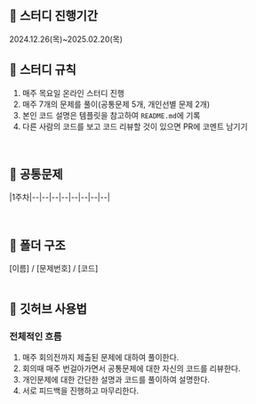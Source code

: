## 📘 스터디 진행기간
2024.12.26(목)~2025.02.20(목)

## 📘 스터디 규칙
1. 매주 목요일 온라인 스터디 진행
2. 매주 7개의 문제를 풀이(공통문제 5개, 개인선별 문제 2개)
3. 본인 코드 설명은 템플릿을 참고하여 `README.md`에 기록
4. 다른 사람의 코드를 보고 코드 리뷰할 것이 있으면 PR에 코멘트 남기기
<br>

## 📘 공통문제
|1주차|--|--|--|--|--|--|--|--|

<br>

## 📘 폴더 구조
[이름] / [문제번호] / [코드] 
<br><br>

## 📘 깃허브 사용법
### 전체적인 흐름
1. 매주 회의전까지 제출된 문제에 대하여 풀이한다.
2. 회의때 매주 번걸아가면서 공통문제에 대한 자신의 코드를 리뷰한다.
3. 개인문제에 대한 간단한 설명과 코드를 풀이하여 설명한다.
4. 서로 피드백을 진행하고 마무리한다.
<br>

